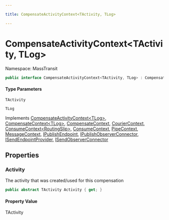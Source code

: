 ```yaml
---

title: CompensateActivityContext<TActivity, TLog>

---
```


# CompensateActivityContext\<TActivity, TLog\>

Namespace: MassTransit

```csharp
public interface CompensateActivityContext<TActivity, TLog> : CompensateActivityContext<TLog>, CompensateContext<TLog>, CompensateContext, CourierContext, ConsumeContext<RoutingSlip>, ConsumeContext, PipeContext, MessageContext, IPublishEndpoint, IPublishObserverConnector, ISendEndpointProvider, ISendObserverConnector
```

#### Type Parameters

`TActivity`<br/>

`TLog`<br/>

Implements [CompensateActivityContext\<TLog\>](../masstransit/compensateactivitycontext-1), [CompensateContext\<TLog\>](../masstransit/compensatecontext-1), [CompensateContext](../masstransit/compensatecontext), [CourierContext](../masstransit/couriercontext), [ConsumeContext\<RoutingSlip\>](../masstransit/consumecontext-1), [ConsumeContext](../masstransit/consumecontext), [PipeContext](../masstransit/pipecontext), [MessageContext](../masstransit/messagecontext), [IPublishEndpoint](../masstransit/ipublishendpoint), [IPublishObserverConnector](../masstransit/ipublishobserverconnector), [ISendEndpointProvider](../masstransit/isendendpointprovider), [ISendObserverConnector](../masstransit/isendobserverconnector)

## Properties

### **Activity**

The activity that was created/used for this compensation

```csharp
public abstract TActivity Activity { get; }
```

#### Property Value

TActivity<br/>
